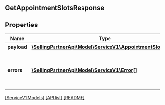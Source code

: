 ## GetAppointmentSlotsResponse

## Properties

Name | Type | Description | Notes
------------ | ------------- | ------------- | -------------
**payload** | [**\SellingPartnerApi\Model\ServiceV1\AppointmentSlotReport**](AppointmentSlotReport.md) |  | [optional]
**errors** | [**\SellingPartnerApi\Model\ServiceV1\Error[]**](Error.md) | A list of error responses returned when a request is unsuccessful. | [optional]

[[ServiceV1 Models]](../) [[API list]](../../Api) [[README]](../../../README.md)
